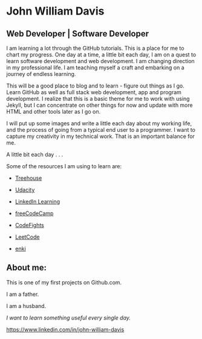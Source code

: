 # John William Davis
## Web Developer | Software Developer

I am learning a lot through the GitHub tutorials. This is a place for me to chart my progress. One day at a time, a little bit each day, I am on a quest to learn software development and web development. I am changing direction in my professional life. I am teaching myself a craft and embarking on a journey of endless learning.

This will be a good place to blog and to learn - figure out things as I go. Learn GitHub as well as full stack web development, app and program development. I realize that this is a basic theme for me to work with using Jekyll, but I can concentrate on other things for now and update with more HTML and other tools later as I go on.

I will put up some images and write a little each day about my working life, and the process of going from a typical end user to a programmer. I want to capture my creativity in my technical work. That is an important balance for me.

A little bit each day . . .

Some of the resources I am using to learn are:

* [Treehouse](https://www.teamtreehouse.com)

* [Udacity](https://www.udacity.com)

* [LinkedIn Learning](https://www.linkedin.com/learning/me)

* [freeCodeCamp](https://www.freecodecamp.org)

* [CodeFights](https://codefights.com)

* [LeetCode](https://leetcode.com)

* [enki](https://www.enki.com)

## About me:

This is one of my first projects on Github.com.

I am a father.

I am a husband.

_I want to learn something useful every single day._

<https://www.linkedin.com/in/john-william-davis>
